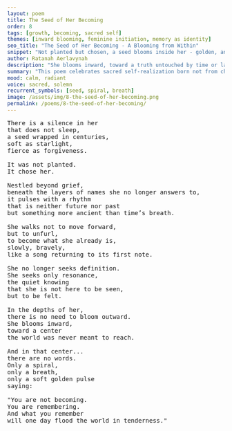 ```yaml
---
layout: poem
title: The Seed of Her Becoming
order: 8
tags: [growth, becoming, sacred self]
themes: [inward blooming, feminine initiation, memory as identity]
seo_title: "The Seed of Her Becoming - A Blooming from Within"
snippet: "Not planted but chosen, a seed blooms inside her - golden, ancient, alive."
author: Ratanah Aerlavynah
description: "She blooms inward, toward a truth untouched by time or language."
summary: "This poem celebrates sacred self-realization born not from change but remembrance."
mood: calm, radiant
voice: sacred, solemn
recurrent_symbols: [seed, spiral, breath]
image: /assets/img/8-the-seed-of-her-becoming.png
permalink: /poems/8-the-seed-of-her-becoming/
---
```


<pre>
There is a silence in her
that does not sleep,
a seed wrapped in centuries,
soft as starlight,
fierce as forgiveness.

It was not planted.
It chose her.

Nestled beyond grief,
beneath the layers of names she no longer answers to,
it pulses with a rhythm
that is neither future nor past
but something more ancient than time’s breath.

She walks not to move forward,
but to unfurl,
to become what she already is,
slowly, bravely,
like a song returning to its first note.

She no longer seeks definition.
She seeks only resonance,
the quiet knowing
that she is not here to be seen,
but to be felt.

In the depths of her,
there is no need to bloom outward.
She blooms inward,
toward a center
the world was never meant to reach.

And in that center...
there are no words.
Only a spiral,
only a breath,
only a soft golden pulse
saying:

"You are not becoming.
You are remembering.
And what you remember
will one day flood the world in tenderness."
</pre>
